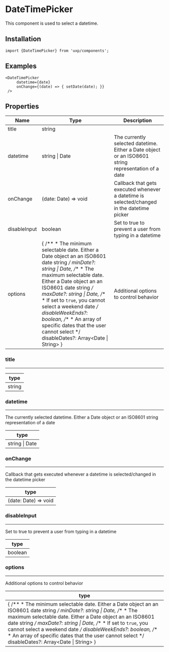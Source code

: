 # DateTimePicker






This component is used to select a datetime.



## Installation



```tsx
import {DateTimePicker} from 'uxp/components';
```

## Examples



```tsx
<DateTimePicker
     datetime={date}
     onChange={(date) => { setDate(date); }}
 />
```

## Properties

|Name|Type|Description|
|-|-|-|
|title|string||
|datetime|string \| Date|The currently selected datetime. Either a Date object or an ISO8601 string representation of a date |
|onChange|(date: Date) => void|Callback that gets executed whenever a datetime is selected/changed in the datetime picker |
|disableInput|boolean|Set to true to prevent a user from typing in a datetime |
|options|{ /** * The minimum selectable date. Either a Date object an an ISO8601 date string */ minDate?: string \| Date, /** * The maximum selectable date. Either a Date object an an ISO8601 date string */ maxDate?: string \| Date, /** * If set to `true`, you cannot select a weekend date */ disableWeekEnds?: boolean, /** * An array of specific dates that the user cannot select */ disableDates?: Array<Date \| String> }|Additional options to control behavior |
### title



---





|type|
|-|
|string|
### datetime



---



The currently selected datetime. Either a Date object or an ISO8601 string representation of a date


|type|
|-|
|string \| Date|
### onChange



---



Callback that gets executed whenever a datetime is selected/changed in the datetime picker


|type|
|-|
|(date: Date) => void|
### disableInput



---



Set to true to prevent a user from typing in a datetime


|type|
|-|
|boolean|
### options



---



Additional options to control behavior


|type|
|-|
|{ /** * The minimum selectable date. Either a Date object an an ISO8601 date string */ minDate?: string \| Date, /** * The maximum selectable date. Either a Date object an an ISO8601 date string */ maxDate?: string \| Date, /** * If set to `true`, you cannot select a weekend date */ disableWeekEnds?: boolean, /** * An array of specific dates that the user cannot select */ disableDates?: Array<Date \| String> }|
